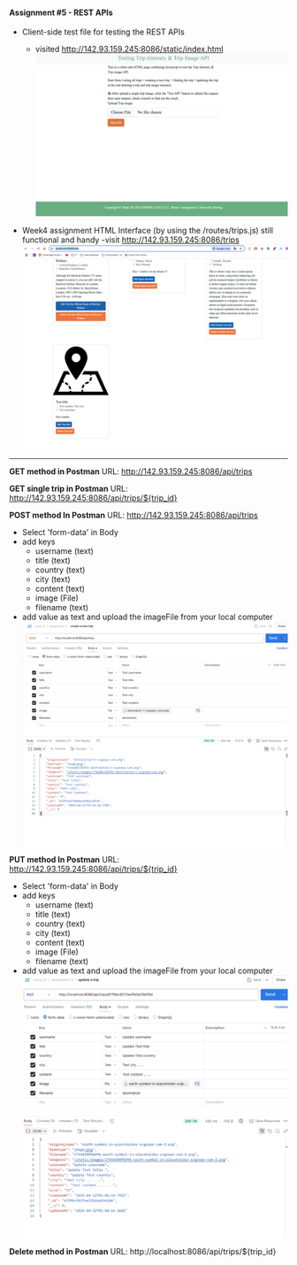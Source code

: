 #### Assignment #5 - REST APIs

- Client-side test file for testing the REST APIs
    - visited http://142.93.159.245:8086/static/index.html 
   ![image](./public/images/cilent_side_testing.png)

- Week4 assignment HTML Interface (by using the /routes/trips.js) still functional and handy
    -visit http://142.93.159.245:8086/trips 
    ![image](./public/images/browser.png)

---

**GET method in Postman**
URL: http://142.93.159.245:8086/api/trips



**GET single trip in Postman**
URL: http://142.93.159.245:8086/api/trips/${trip_id}

**POST method In Postman**
URL: http://142.93.159.245:8086/api/trips
- Select 'form-data' in Body
- add keys
    - username (text)
    - title (text)
    - country (text)
    - city (text)
    - content (text)
    - image (File)
    - filename (text)
- add value as text and upload the imageFile from your local computer
![image](./public/images/post_method.png)


**PUT method In Postman**
URL: http://142.93.159.245:8086/api/trips/${trip_id}
- Select 'form-data' in Body
- add keys
    - username (text)
    - title (text)
    - country (text)
    - city (text)
    - content (text)
    - image (File)
    - filename (text)
- add value as text and upload the imageFile from your local computer
![image](./public/images/put_method.png)

**Delete method in Postman**
URL: http://localhost:8086/api/trips/${trip_id}